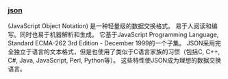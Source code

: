 ### [json](http://www.json.org/json-zh.html)

\(JavaScript Object Notation\) 是一种轻量级的数据交换格式。 易于人阅读和编写。同时也易于机器解析和生成。 它基于JavaScript Programming Language, Standard ECMA-262 3rd Edition - December 1999的一个子集。 JSON采用完全独立于语言的文本格式，但是也使用了类似于C语言家族的习惯（包括C, C++, C\#, Java, JavaScript, Perl, Python等）。 这些特性使JSON成为理想的数据交换语言。



